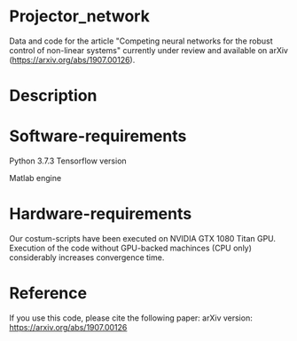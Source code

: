 # Projector_network
Data and code for the article "Competing neural networks for the robust control of non-linear systems" currently under review  and available on arXiv (https://arxiv.org/abs/1907.00126).


# Description


# Software-requirements
Python 3.7.3
Tensorflow version 

Matlab engine

# Hardware-requirements
Our costum-scripts have been executed on NVIDIA GTX 1080 Titan GPU. Execution of the code without GPU-backed machinces (CPU only) considerably increases convergence time.

# Reference
If you use this code, please cite the following paper:
arXiv version: https://arxiv.org/abs/1907.00126
  

